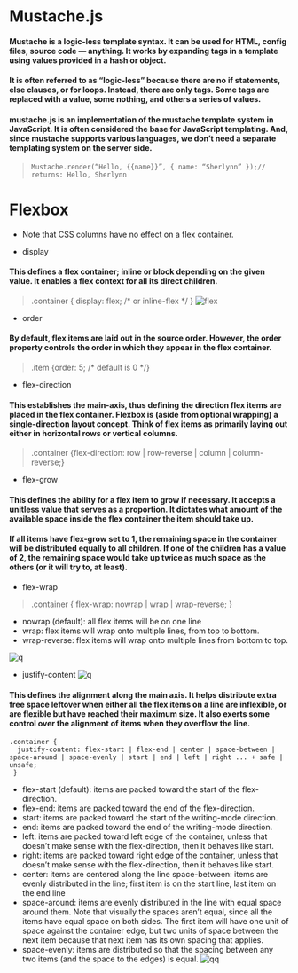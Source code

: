 # Mustache.js
#### Mustache is a logic-less template syntax. It can be used for HTML, config files, source code — anything. It works by expanding tags in a template using values provided in a hash or object.
#### It is often referred to as “logic-less” because there are no if statements, else clauses, or for loops. Instead, there are only tags. Some tags are replaced with a value, some nothing, and others a series of values.
#### mustache.js is an implementation of the mustache template system in JavaScript. It is often considered the base for JavaScript templating. And, since mustache supports various languages, we don’t need a separate templating system on the server side.
> `Mustache.render(“Hello, {{name}}”, { name: “Sherlynn” });// returns: Hello, Sherlynn`
# Flexbox
* Note that CSS columns have no effect on a flex container.
- display
#### This defines a flex container; inline or block depending on the given value. It enables a flex context for all its direct children.

>.container { display: flex;  /* or inline-flex */ }
![flex](https://css-tricks.com/wp-content/uploads/2018/10/order.svg)
- order
#### By default, flex items are laid out in the source order. However, the order property controls the order in which they appear in the flex container.
> .item {order: 5; /* default is 0 */}
- flex-direction
#### This establishes the main-axis, thus defining the direction flex items are placed in the flex container. Flexbox is (aside from optional wrapping) a single-direction layout concept. Think of flex items as primarily laying out either in horizontal rows or vertical columns.

> .container {flex-direction: row | row-reverse | column | column-reverse;}

- flex-grow

#### This defines the ability for a flex item to grow if necessary. It accepts a unitless value that serves as a proportion. It dictates what amount of the available space inside the flex container the item should take up.

#### If all items have flex-grow set to 1, the remaining space in the container will be distributed equally to all children. If one of the children has a value of 2, the remaining space would take up twice as much space as the others (or it will try to, at least).

- flex-wrap
> .container { flex-wrap: nowrap | wrap | wrap-reverse; }
* nowrap (default): all flex items will be on one line
* wrap: flex items will wrap onto multiple lines, from top to bottom.
* wrap-reverse: flex items will wrap onto multiple lines from bottom to top.

![q](https://css-tricks.com/wp-content/uploads/2018/10/flex-wrap.svg)

- justify-content
![q](https://css-tricks.com/wp-content/uploads/2018/10/justify-content.svg)
#### This defines the alignment along the main axis. It helps distribute extra free space leftover when either all the flex items on a line are inflexible, or are flexible but have reached their maximum size. It also exerts some control over the alignment of items when they overflow the line.
```
.container {
  justify-content: flex-start | flex-end | center | space-between | space-around | space-evenly | start | end | left | right ... + safe | unsafe;
 }
 ```
* flex-start (default): items are packed toward the start of the flex-direction.
* flex-end: items are packed toward the end of the flex-direction.
* start: items are packed toward the start of the writing-mode direction.
* end: items are packed toward the end of the writing-mode direction.
* left: items are packed toward left edge of the container, unless that doesn’t make sense with the flex-direction, then it behaves like start.
* right: items are packed toward right edge of the container, unless that doesn’t make sense with the flex-direction, then it behaves like start.
* center: items are centered along the line
space-between: items are evenly distributed in the line; first item is on the start line, last item on the end line
* space-around: items are evenly distributed in the line with equal space around them. Note that visually the spaces aren’t equal, since all the items have equal space on both sides. The first item will have one unit of space against the container edge, but two units of space between the next item because that next item has its own spacing that applies.
* space-evenly: items are distributed so that the spacing between any two items (and the space to the edges) is equal.
![qq](https://css-tricks.com/wp-content/uploads/2018/10/align-content.svg)